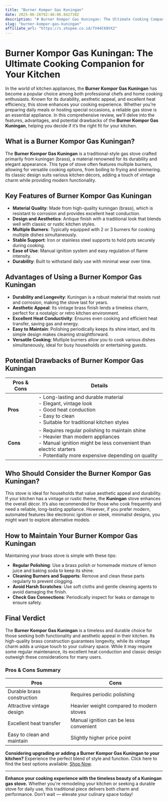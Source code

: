```yaml
---
title: "Burner Kompor Gas Kuningan"
date: 2025-06-26T02:46:06.842738Z
description: "# Burner Kompor Gas Kuningan: The Ultimate Cooking Companion for Your Kitchen..."
slug: "burner-kompor-gas-kuningan"
affiliate_url: "https://s.shopee.co.id/7V44C68VX2"
---
```

# Burner Kompor Gas Kuningan: The Ultimate Cooking Companion for Your Kitchen

In the world of kitchen appliances, the **Burner Kompor Gas Kuningan** has become a popular choice among both professional chefs and home cooking enthusiasts. Known for its durability, aesthetic appeal, and excellent heat efficiency, this stove enhances your cooking experience. Whether you're preparing daily meals or hosting special occasions, a reliable gas stove is an essential appliance. In this comprehensive review, we'll delve into the features, advantages, and potential drawbacks of the **Burner Kompor Gas Kuningan**, helping you decide if it’s the right fit for your kitchen.

## What is a Burner Kompor Gas Kuningan?

The **Burner Kompor Gas Kuningan** is a traditional-style gas stove crafted primarily from kuningan (brass), a material renowned for its durability and elegant appearance. This type of stove often features multiple burners, allowing for versatile cooking options, from boiling to frying and simmering. Its classic design suits various kitchen décors, adding a touch of vintage charm while providing modern functionality.

## Key Features of Burner Kompor Gas Kuningan

- **Material Quality**: Made from high-quality kuningan (brass), which is resistant to corrosion and provides excellent heat conduction.
- **Design and Aesthetics**: Antique finish with a traditional look that blends well with classic or rustic kitchen styles.
- **Multiple Burners**: Typically equipped with 2 or 3 burners for cooking multiple dishes simultaneously.
- **Stable Support**: Iron or stainless steel supports to hold pots securely during cooking.
- **Ease of Use**: Manual ignition system and easy regulation of flame intensity.
- **Durability**: Built to withstand daily use with minimal wear over time.

## Advantages of Using a Burner Kompor Gas Kuningan

- **Durability and Longevity**: Kuningan is a robust material that resists rust and corrosion, making the stove last for years.
- **Aesthetic Appeal**: Its vintage brass finish lends a timeless charm, perfect for a nostalgic or retro kitchen environment.
- **Excellent Heat Conductivity**: Ensures even cooking and efficient heat transfer, saving gas and energy.
- **Easy to Maintain**: Polishing periodically keeps its shine intact, and its simple design makes cleaning straightforward.
- **Versatile Cooking**: Multiple burners allow you to cook various dishes simultaneously, ideal for busy households or entertaining guests.

## Potential Drawbacks of Burner Kompor Gas Kuningan

| **Pros & Cons** | **Details** |
|---|---|
| **Pros** | - Long-lasting and durable material<br>- Elegant, vintage look<br>- Good heat conduction<br>- Easy to clean<br>- Suitable for traditional kitchen styles |
| **Cons** | - Requires regular polishing to maintain shine<br>- Heavier than modern appliances<br>- Manual ignition might be less convenient than electric starters<br>- Potentially more expensive depending on quality |

## Who Should Consider the Burner Kompor Gas Kuningan?

This stove is ideal for households that value aesthetic appeal and durability. If your kitchen has a vintage or rustic theme, the **Kuningan** stove enhances the overall décor. It’s also recommended for those who cook frequently and need a reliable, long-lasting appliance. However, if you prefer modern, automated features like electronic ignition or sleek, minimalist designs, you might want to explore alternative models.

## How to Maintain Your Burner Kompor Gas Kuningan

Maintaining your brass stove is simple with these tips:
- **Regular Polishing**: Use a brass polish or homemade mixture of lemon juice and baking soda to keep its shine.
- **Cleaning Burners and Supports**: Remove and clean these parts regularly to prevent clogging.
- **Avoid Harsh Scratches**: Use soft cloths and gentle cleaning agents to avoid damaging the finish.
- **Check Gas Connections**: Periodically inspect for leaks or damage to ensure safety.

## Final Verdict

The **Burner Kompor Gas Kuningan** is a timeless and durable choice for those seeking both functionality and aesthetic appeal in their kitchen. Its high-quality brass construction guarantees longevity, while its vintage charm adds a unique touch to your culinary space. While it may require some regular maintenance, its excellent heat conduction and classic design outweigh these considerations for many users.

### Pros & Cons Summary

| **Pros** | **Cons** |
|---|---|
| Durable brass construction | Requires periodic polishing |
| Attractive vintage design | Heavier weight compared to modern stoves |
| Excellent heat transfer | Manual ignition can be less convenient |
| Easy to clean and maintain | Slightly higher price point |

**Considering upgrading or adding a **Burner Kompor Gas Kuningan** to your kitchen?** Experience the perfect blend of style and function. Click here to find the best options available: [Shop Now](https://s.shopee.co.id/7V44C68VX2).

---

**Enhance your cooking experience with the timeless beauty of a Kuningan gas stove.** Whether you're remodeling your kitchen or seeking a durable stove for daily use, this traditional piece delivers both charm and performance. Don’t wait — elevate your culinary space today!